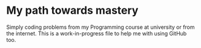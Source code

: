 # My path towards mastery
Simply coding problems from my Programming course at university or from the internet.
This is a work-in-progress file to help me with using GitHub too.
